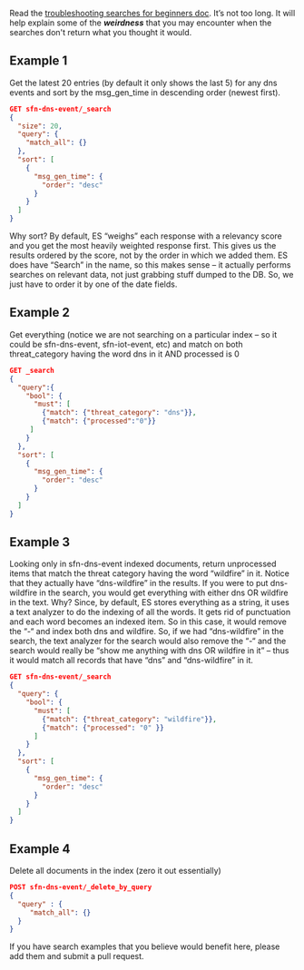 Read the [troubleshooting searches for beginners doc](https://www.elastic.co/blog/found-beginner-troubleshooting).  It’s not too long.  It will help explain some of the ***weirdness*** that you may encounter when the searches don't return what you thought it would. 

## Example 1
Get the latest 20 entries (by default it only shows the last 5) for any dns events and sort by the msg_gen_time in descending order (newest first).  
```json
GET sfn-dns-event/_search
{
  "size": 20, 
  "query": {
    "match_all": {}
  },
  "sort": [
    {
      "msg_gen_time": {
        "order": "desc"
      }
    }
  ]
}
```
Why sort? By default, ES “weighs” each response with a relevancy score and you get the most heavily weighted response first.  This gives us the results ordered by the score, not by the order in which we added them.  ES does have “Search” in the name, so this makes sense – it actually performs searches on relevant data, not just grabbing stuff dumped to the DB.  So, we just have to order it by one of the date fields.  


## Example 2
Get everything (notice we are not searching on a particular index – so it could be sfn-dns-event, sfn-iot-event, etc) and match on both threat_category having the word dns in it AND processed is 0
```json
GET _search
{
  "query":{
    "bool": {
      "must": [
        {"match": {"threat_category": "dns"}},
        {"match": {"processed":"0"}}
     ]
    }
  },
  "sort": [
    {
      "msg_gen_time": {
        "order": "desc"
      }
    }
  ]
}
```



## Example 3
Looking only in sfn-dns-event indexed documents, return unprocessed items that match the threat category having the word “wildfire” in it.  Notice that they actually have “dns-wildfire” in the results.  If you were to put dns-wildfire in the search, you would get everything with either dns OR wildfire in the text.  Why?  Since, by default, ES stores everything as a string, it uses a text analyzer to do the indexing of all the words.  It gets rid of punctuation and each word becomes an indexed item.  So in this case, it would remove the “-“ and index both dns and wildfire.  So, if we had “dns-wildfire” in the search, the text analyzer for the search would also remove the “-“ and the search would really be “show me anything with dns OR wildfire in it” – thus it would match all records that have “dns” and “dns-wildfire” in it.  
```json
GET sfn-dns-event/_search
{
  "query": {
    "bool": {
      "must": [
        {"match": {"threat_category": "wildfire"}},
        {"match": {"processed": "0" }}
      ]
    }
  },
  "sort": [
    {
      "msg_gen_time": {
        "order": "desc"
      }
    }
  ]
}
```



## Example 4
Delete all documents in the index (zero it out essentially)
```json
POST sfn-dns-event/_delete_by_query 
{
  "query" : {
     "match_all": {}
  }
}
```

If you have search examples that you believe would benefit here, please add them and submit a pull request.  